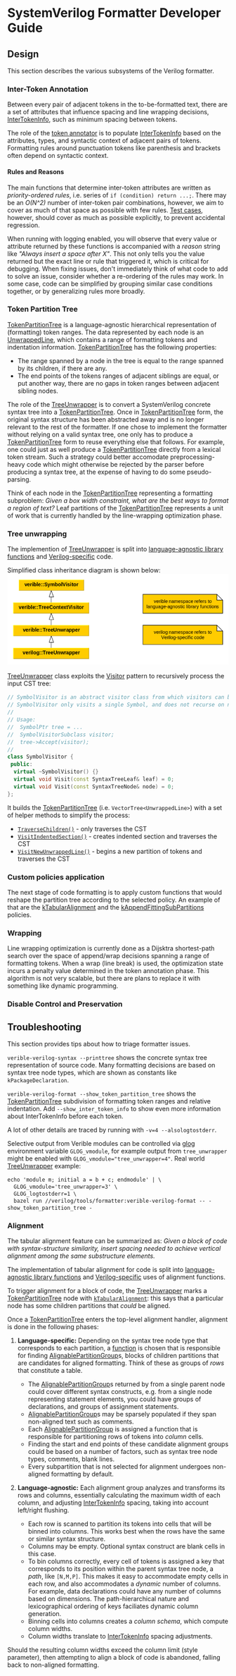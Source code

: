 # SystemVerilog Formatter Developer Guide

<!--*
freshness: { owner: 'fangism' reviewed: '2020-10-16' }
*-->

## Design

This section describes the various subsystems of the Verilog formatter.

### Inter-Token Annotation

Between every pair of adjacent tokens in the to-be-formatted text, there are a
set of attributes that influence spacing and line wrapping decisions,
[InterTokenInfo], such as minimum spacing between tokens.

The role of the [token annotator] is to populate [InterTokenInfo] based on the
attributes, types, and syntactic context of adjacent pairs of tokens. Formatting
rules around punctuation tokens like parenthesis and brackets often depend on
syntactic context.

#### Rules and Reasons

The main functions that determine inter-token attributes are written as
_priority-ordered rules_, i.e. series of `if (condition) return ...;`. There may
be an _O(N^2)_ number of inter-token pair combinations, however, we aim to cover
as much of that space as possible with few rules.
[Test cases](https://cs.opensource.google/verible/verible/+/master:verilog/formatting/token_annotator_test.cc),
however, should cover as much as possible explicitly, to prevent accidental
regression.

When running with logging enabled, you will observe that every value or
attribute returned by these functions is accompanied with a _reason_ string like
_"Always insert a space after X"_. This not only tells you the value returned
but the exact line or rule that triggered it, which is critical for debugging.
When fixing issues, don't immediately think of what code to add to solve an
issue, consider whether a re-ordering of the rules may work. In some case, code
can be simplified by grouping similar case conditions together, or by
generalizing rules more broadly.

### Token Partition Tree

[TokenPartitionTree] is a language-agnostic hierarchical representation of
(formatting) token ranges. The data represented by each node is an
[UnwrappedLine], which contains a range of formatting tokens and indentation
information. [TokenPartitionTree] has the following properties:

*   The range spanned by a node in the tree is equal to the range spanned by its
    children, if there are any.
*   The end points of the tokens ranges of adjacent siblings are equal, or put
    another way, there are no gaps in token ranges between adjacent sibling
    nodes.

The role of the [TreeUnwrapper] is to convert a SystemVerilog concrete syntax
tree into a [TokenPartitionTree]. Once in [TokenPartitionTree] form, the
original syntax structure has been abstracted away and is no longer relevant to
the rest of the formatter. If one chose to implement the formatter without
relying on a valid syntax tree, one only has to produce a [TokenPartitionTree]
form to reuse everything else that follows. For example, one could just as well
produce a [TokenPartitionTree] directly from a lexical token stream. Such a
strategy could better accomodate preprocessing-heavy code which might otherwise
be rejected by the parser before producing a syntax tree, at the expense of
having to do some pseudo-parsing.

Think of each node in the [TokenPartitionTree] representing a formatting
subproblem: _Given a box width constraint, what are the best ways to format a
region of text?_ Leaf partitions of the [TokenPartitionTree] represents a unit
of work that is currently handled by the line-wrapping optimization phase.

### Tree unwrapping

The implemention of [TreeUnwrapper] is split into
[language-agnostic library functions](https://cs.opensource.google/verible/verible/+/master:common/formatting/tree_unwrapper.cc)
and [Verilog-specific](https://cs.opensource.google/verible/verible/+/master:verilog/formatting/formatter.cc) code.

Simplified class inheritance diagram is shown below:
![Inheritance diagram](./formatter_simplified_class_diagram.png)
<!-- class diagram can be regenerated with yEd tool https://www.yworks.com/products/yed -->

[TreeUnwrapper] class exploits
the [Visitor](https://cs.opensource.google/verible/verible/+/master:common/text/visitors.h?q=class:SymbolVisitor&ss=verible%2Fverible)
pattern to recursively process the input CST tree:
```cpp
// SymbolVisitor is an abstract visitor class from which visitors can be derived
// SymbolVisitor only visits a single Symbol, and does not recurse on nodes
//
// Usage:
//  SymbolPtr tree = ...
//  SymbolVisitorSubclass visitor;
//  tree->Accept(visitor);
//
class SymbolVisitor {
 public:
  virtual ~SymbolVisitor() {}
  virtual void Visit(const SyntaxTreeLeaf& leaf) = 0;
  virtual void Visit(const SyntaxTreeNode& node) = 0;
};
```

It builds the [TokenPartitionTree] (i.e. `VectorTree<UnwrappedLine>`) with a set of helper methods to simplify the process:
* [`TraverseChildren()`](https://cs.opensource.google/verible/verible/+/master:common/formatting/tree_unwrapper.cc?q=function:TraverseChildren&ss=verible%2Fverible) - only traverses the CST
* [`VisitIndentedSection()`](https://cs.opensource.google/verible/verible/+/master:common/formatting/tree_unwrapper.cc?q=function:VisitIndentedSection&ss=verible%2Fverible) - creates indented section and traverses the CST
* [`VisitNewUnwrappedLine()`](https://cs.opensource.google/verible/verible/+/master:verilog/formatting/tree_unwrapper.cc?q=function:VisitNewUnwrappedLine&ss=verible%2Fverible) - begins a new partition of tokens and traverses the CST

### Custom policies application

The next stage of code formatting is to apply custom functions that would
reshape the partition tree according to the selected policy.
An example of that are the [kTabularAlignment](#alignment) and the
[kAppendFittingSubPartitions](https://cs.opensource.google/verible/verible/+/master:common/formatting/unwrapped_line.h?q=kAppendFittingSubpartitions&ss=verible)
policies.

### Wrapping

Line wrapping optimization is currently done as a Dijsktra shortest-path search
over the space of append/wrap decisions spanning a range of formatting tokens.
When a wrap (line break) is used, the optimization state incurs a penalty value
determined in the token annotation phase. This algorithm is not very scalable,
but there are plans to replace it with something like dynamic programming.

### Disable Control and Preservation

## Troubleshooting

This section provides tips about how to triage formatter issues.

`verible-verilog-syntax --printtree` shows the concrete syntax tree
representation of source code. Many formatting decisions are based on syntax
tree node types, which are shown as constants like `kPackageDeclaration`.

`verible-verilog-format --show_token_partition_tree` shows the
[TokenPartitionTree] subdivision of formatting token ranges and relative
indentation. Add `--show_inter_token_info` to show even more information about
InterTokenInfo before each token.

A lot of other details are traced by running with `-v=4 --alsologtostderr`.

Selective output from Verible modules can be controlled via [glog] environment
variable `GLOG_vmodule`, for example output from `tree_unwrapper` might be enabled
with `GLOG_vmodule="tree_unwrapper=4"`. Real world [TreeUnwrapper] example:
```
echo 'module m; initial a = b + c; endmodule' | \
  GLOG_vmodule='tree_unwrapper=3' \
  GLOG_logtostderr=1 \
  bazel run //verilog/tools/formatter:verible-verilog-format -- -show_token_partition_tree -
```

### Alignment

The tabular alignment feature can be summarized as: _Given a block of code with
syntax-structure similarity, insert spacing needed to achieve vertical alignment
among the same substructure elements._

The implementation of tabular alignment for code is split into
[language-agnostic library functions](https://cs.opensource.google/verible/verible/+/master:common/formatting/align.h)
and
[Verilog-specific](https://cs.opensource.google/verible/verible/+/master:verilog/formatting/align.cc)
uses of alignment functions.

To trigger alignment for a block of code, the [TreeUnwrapper] marks a
[TokenPartitionTree] node with
[`kTabularAlignment`](https://cs.opensource.google/verible/verible/+/master:common/formatting/unwrapped_line.h?q=file:unwrapped_line.h%20usage:kTabularAlignment&ss=verible%2Fverible):
this says that a particular node has some children partitions that _could_ be
aligned.

Once a [TokenPartitionTree] enters the top-level alignment handler, alignment is
done in the following phases:

1.  **Language-specific:** Depending on the syntax tree node type that
    corresponds to each partition, a
    [function](https://cs.opensource.google/verible/verible/+/master:verilog/formatting/align.cc?q=file:align.cc%20usage:kAlignHandlers&ss=verible%2Fverible)
    is chosen that is responsible for finding [AlignablePartitionGroup]s, blocks
    of children partitions that are candidates for aligned formatting. Think of
    these as groups of _rows_ that constitute a table.

    *   The [AlignablePartitionGroup]s returned by from a single parent node
        could cover different syntax constructs, e.g. from a single node
        representing statement elements, you could have groups of declarations,
        and groups of assignment statements.
    *   [AlignablePartitionGroup]s may be sparsely populated if they span
        non-aligned text such as comments.
    *   Each [AlignablePartitionGroup] is assigned a function that is
        responsible for partitioning rows of tokens into _column_ cells.
    *   Finding the start and end points of these candidate alignment groups
        could be based on a number of factors, such as syntax tree node types,
        comments, blank lines.
    *   Every subpartition that is not selected for alignment undergoes
        non-aligned formatting by default.

1.  **Language-agnostic:** Each alignment group analyzes and transforms its rows
    and columns, essentially calculating the maximum width of each column, and
    adjusting [InterTokenInfo] spacing, taking into account left/right flushing.

    *   Each row is scanned to partition its tokens into cells that will be
        binned into columns. This works best when the rows have the same or
        similar syntax structure.
    *   Columns may be empty. Optional syntax construct are blank cells in this
        case.
    *   To bin columns correctly, every cell of tokens is assigned a key that
        corresponds to its position within the parent syntax tree node, a
        _path_, like `[N,M,P]`. This makes it easy to accommodate empty cells in
        each row, and also accommodates a _dynamic_ number of columns. For
        example, data declarations could have any number of columns based on
        dimensions. The path-hierarchical nature and lexicographical ordering of
        keys faciliates dynamic column generation.
    *   Binning cells into columns creates a _column schema_, which compute
        column widths.
    *   Column widths translate to [InterTokenInfo] spacing adjustments.

Should the resulting column widths exceed the column limit (style parameter),
then attempting to align a block of code is abandoned, falling back to
non-aligned formatting.

<!-- TODO: align vs. flush left behavior inferral -->
<!-- reference links -->

[UnwrappedLine]: https://cs.opensource.google/verible/verible/+/master:common/formatting/unwrapped_line.h
[token annotator]: https://cs.opensource.google/verible/verible/+/master:verilog/formatting/token_annotator.h
[InterTokenInfo]: https://cs.opensource.google/verible/verible/+/master:common/formatting/format_token.h;l=59?q=InterTokenInfo
[TreeUnwrapper]: https://cs.opensource.google/verible/verible/+/master:verilog/formatting/tree_unwrapper.h
[TokenPartitionTree]: https://cs.opensource.google/verible/verible/+/master:common/formatting/token_partition_tree.h
[AlignablePartitionGroup]: https://cs.opensource.google/verible/verible/+/master:common/formatting/align.h?q=file:align.h%20class:AlignablePartitionGroup&ss=verible%2Fverible
[glog]: https://github.com/google/glog
